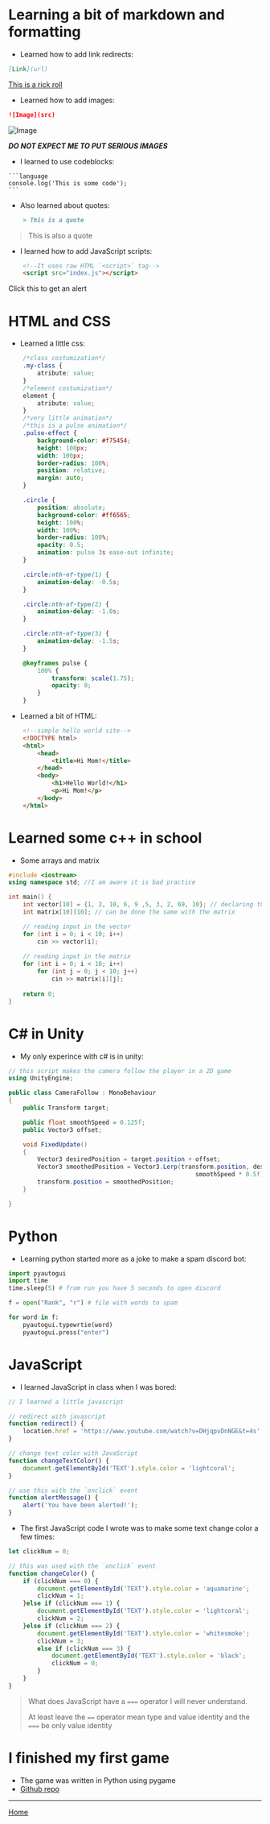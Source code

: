 # Learning a bit of markdown and formatting

- Learned how to add link redirects:

```markdown
[Link](url)
```
[This is a rick roll](https://www.youtube.com/watch?v=dQw4w9WgXcQ)

- Learned how to add images: 

```markdown
![Image](src)
```
![Image](Images/Dorel.png)
    
***DO NOT EXPECT ME TO PUT SERIOUS IMAGES***

- I learned to use codeblocks: 

````
```language
console.log('This is some code');
```
````

- Also learned about quotes: 

```markdown
    > This is a quote
```

> This is also a quote



- I learned how to add JavaScript scripts:

```html
    <!--It uses raw HTML `<script>` tag-->
    <script src="index.js"></script>
``` 

<style>
.finger-pointer {
    cursor: pointer;
}
</style>

<p onclick="alertClick()" id="demo" class="finger-pointer">Click this to get an alert</p>

# HTML and CSS

- Learned a little css:

```css
    /*class costumization*/
    .my-class {
        atribute: value;
    }
    /*element costumization*/
    element {
        atribute: value;
    }
    /*very little animation*/
    /*this is a pulse animation*/
    .pulse-effect {
        background-color: #f75454;
        height: 100px;
        width: 100px;
        border-radius: 100%;
        position: relative;
        margin: auto;
    }

    .circle {
        position: absolute;
        background-color: #ff6565;
        height: 100%;
        width: 100%;
        border-radius: 100%;
        opacity: 0.5;
        animation: pulse 3s ease-out infinite;
    }

    .circle:nth-of-type(1) {
        animation-delay: -0.5s;
    }

    .circle:nth-of-type(2) {
        animation-delay: -1.0s;
    }

    .circle:nth-of-type(3) {
        animation-delay: -1.5s;
    }

    @keyframes pulse {
        100% {
            transform: scale(1.75);
            opacity: 0;
        }
    }
```

- Learned a bit of HTML: 
    
```html
    <!--simple hello world site-->
    <!DOCTYPE html>
    <html>
        <head>
            <title>Hi Mom!</title>
        </head>
        <body>
            <h1>Hello World!</h1>
            <p>Hi Mom!</p>
        </body>
    </html>
```

# Learned some c++ in school

- Some arrays and matrix

```c++
#include <iostream>
using namespace std; //I am aware it is bad practice

int main() {
    int vector[10] = {1, 2, 10, 6, 9 ,5, 3, 2, 69, 10}; // declaring the vector from the beginning
    int matrix[10][10]; // can be done the same with the matrix

    // reading input in the vector
    for (int i = 0; i < 10; i++)
        cin >> vector[i];
    
    // reading input in the matrix
    for (int i = 0; i < 10; i++)
        for (int j = 0; j < 10; j++)
            cin >> matrix[i][j];
    
    return 0;
}
```

# C# in Unity

- My only experince with c# is in unity:

```c#
// this script makes the camera follow the player in a 2D game
using UnityEngine;

public class CameraFollow : MonoBehaviour
{
    public Transform target;

    public float smoothSpeed = 0.125f;
    public Vector3 offset;

    void FixedUpdate()
    {
        Vector3 desiredPosition = target.position + offset;
        Vector3 smoothedPosition = Vector3.Lerp(transform.position, desiredPosition,
                                                    smoothSpeed * 0.5f);
        transform.position = smoothedPosition;
    }

}
```

# Python

- Learning python started more as a joke to make a spam discord bot:

```python
import pyautogui
import time
time.sleep(5) # from run you have 5 seconds to open discord

f = open("Rank", "r") # file with words to spam 

for word in f:
    pyautogui.typewrtie(word)
    pyautogui.press("enter")
```

# JavaScript

- I learned JavaScript in class when I was bored:

```javascript
// I learned a little javascript

// redirect with javascript
function redirect() {
    location.href = 'https://www.youtube.com/watch?v=DHjqpvDnNGE&t=4s';
}

// change text color with JavaScript
function changeTextColor() {
    document.getElementById('TEXT').style.color = 'lightcoral';
}

// use this with the `onclick` event 
function alertMessage() {
    alert('You have been alerted!');    
}
```

- The first JavaScript code I wrote was to make some text change color a few times:

```javascript
let clickNum = 0;

// this was used with the `onclick` event
function changeColor() {
    if (clickNum === 0) {
        document.getElementById('TEXT').style.color = 'aquamarine';
        clickNum = 1;
    }else if (clickNum === 1) {
        document.getElementById('TEXT').style.color = 'lightcoral';
        clickNum = 2;
    }else if (clickNum === 2) {
        document.getElementById('TEXT').style.color = 'whitesmoke';
        clickNum = 3;
        else if (clickNum === 3) {
            document.getElementById('TEXT').style.color = 'black';
            clickNum = 0;
        }
    }
}
```
> What does JavaScript have a `===` operator I will never understand.
>
> At least leave the `==` operator mean type and value identity and the `===` be only value identity

# I finished my first game

- The game was written in Python using pygame
- [Github repo]("https://github.com/Isellpeople/project.git")

***

[Home](index.md)

[comment]: <> 'javascript script'
<script src="index.js"></script>